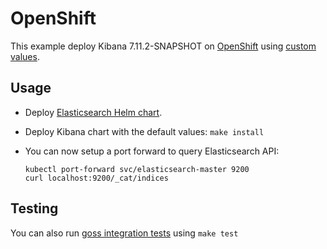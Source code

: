 # OpenShift

This example deploy Kibana 7.11.2-SNAPSHOT on [OpenShift][] using [custom values][].

## Usage

* Deploy [Elasticsearch Helm chart][].

* Deploy Kibana chart with the default values: `make install`

* You can now setup a port forward to query Elasticsearch API:

  ```
  kubectl port-forward svc/elasticsearch-master 9200
  curl localhost:9200/_cat/indices
  ```

## Testing

You can also run [goss integration tests][] using `make test`


[custom values]: https://github.com/elastic/helm-charts/tree/7.11/elasticsearch/examples/openshift/values.yaml
[elasticsearch helm chart]: https://github.com/elastic/helm-charts/tree/7.11/elasticsearch/examples/openshift/
[goss integration tests]: https://github.com/elastic/helm-charts/tree/7.11/elasticsearch/examples/openshift/test/goss.yaml
[openshift]: https://www.openshift.com/
